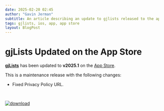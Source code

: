 ```yaml
---
date: 2025-02-20 02:45
author: "Gavin Jerman"
subtitle: An article describing an update to gjlists released to the app store.
tags: gjlists, ios, app, app store
layout: BlogPost
---
```


# gjLists Updated on the App Store

[**gjLists**](/projects/gjLists) has been updated to **v2025.1** on the [App Store](https://apps.apple.com/gb/app/gjlists/id1528217135?platform=iphone).

This is a maintenance release with the following changes:
- Fixed Privacy Policy URL.
<br>

[![download](/images/Download_on_the_App_Store_Badge_US-UK_RGB_blk_092917.svg)](https://apps.apple.com/gb/app/gjlists/id1528217135?platform=iphone)
